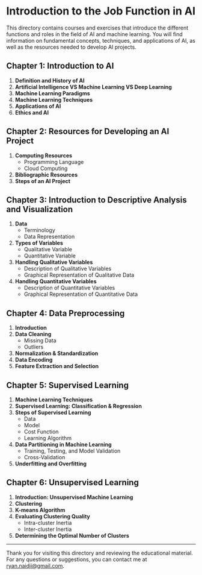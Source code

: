 # Introduction to the Job Function in AI

This directory contains courses and exercises that introduce the different functions and roles in the field of AI and machine learning. You will find information on fundamental concepts, techniques, and applications of AI, as well as the resources needed to develop AI projects.

## Chapter 1: Introduction to AI

1. **Definition and History of AI**
2. **Artificial Intelligence VS Machine Learning VS Deep Learning**
3. **Machine Learning Paradigms**
4. **Machine Learning Techniques**
5. **Applications of AI**
6. **Ethics and AI**

## Chapter 2: Resources for Developing an AI Project

1. **Computing Resources**
    - Programming Language
    - Cloud Computing
2. **Bibliographic Resources**
3. **Steps of an AI Project**

## Chapter 3: Introduction to Descriptive Analysis and Visualization

1. **Data**
    - Terminology
    - Data Representation
2. **Types of Variables**
    - Qualitative Variable
    - Quantitative Variable
3. **Handling Qualitative Variables**
    - Description of Qualitative Variables
    - Graphical Representation of Qualitative Data
4. **Handling Quantitative Variables**
    - Description of Quantitative Variables
    - Graphical Representation of Quantitative Data

## Chapter 4: Data Preprocessing

1. **Introduction**
2. **Data Cleaning**
    - Missing Data
    - Outliers
3. **Normalization & Standardization**
4. **Data Encoding**
5. **Feature Extraction and Selection**

## Chapter 5: Supervised Learning

1. **Machine Learning Techniques**
2. **Supervised Learning: Classification & Regression**
3. **Steps of Supervised Learning**
    - Data
    - Model
    - Cost Function
    - Learning Algorithm
4. **Data Partitioning in Machine Learning**
    - Training, Testing, and Model Validation
    - Cross-Validation
5. **Underfitting and Overfitting**

## Chapter 6: Unsupervised Learning

1. **Introduction: Unsupervised Machine Learning**
2. **Clustering**
3. **K-means Algorithm**
4. **Evaluating Clustering Quality**
    - Intra-cluster Inertia
    - Inter-cluster Inertia
5. **Determining the Optimal Number of Clusters**

---

Thank you for visiting this directory and reviewing the educational material. For any questions or suggestions, you can contact me at [ryan.naidji@gmail.com](mailto:ryan.naidji@gmail.com).
